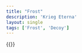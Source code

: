 ```yaml
---
title: "Frost"
description: 'Krieg Eterna'
layout: single
tags: ['Frost', 'Decoy']
---
```

{{<card-detail-page title="Frost" artwork="To Build a Fire Magazine Illustration by F. E. Schoonover (1908)" />}}